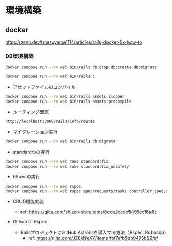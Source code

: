 # 環境構築
## docker
https://zenn.dev/tmasuyama1114/articles/rails-docker-5x-how-to

### DB環境構築
```bash
docker compose run --rm web bin/rails db:drop db:create db:migrate
```

```bash
docker compose run --rm web bin/rails c
```

* アセットファイルのコンパイル
```bash
docker compose run --rm web bin/rails assets:clobber
docker compose run --rm web bin/rails assets:precompile
```

* ルーティング確認
```
http://localhost:3000/rails/info/routes
```

* マイグレーション実行
```bash
docker compose run --rm web bin/rails db:migrate
```

* standardrbの実行
```bash
docker compose run --rm web rake standard:fix
docker compose run --rm web rake standard:fix_unsafely
```

* RSpecの実行
```bash
docker compose run --rm web rspec
docker compose run --rm web rspec spec/requests/tasks_controller_spec.rb
```


* CRUD機能実装
  * ref: https://qiita.com/shizen-shin/items/6cde2ccde5495ec16a6c

* Github CI Rspec
  * RailsプロジェクトにGitHub Actionsを導入する方法（Rspec, Rubocop）
    * ref: https://qiita.com/JZ8xNeXY/items/fef7efb5eb9495b62faf
